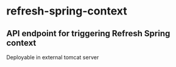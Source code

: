 # refresh-spring-context

## API endpoint for triggering Refresh Spring context

Deployable in external tomcat server
